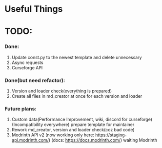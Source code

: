 # Useful Things

# TODO:
### Done:

1. Update const.py to the newest template and delete unnecessary
2. Async requests
3. Curseforge API


### Done(but need refactor):

1. Version and loader check(everything is prepared)
2. Create all files in md_creator at once for each version and loader

### Future plans:

1. Custom data(Performance Improvement, wiki, discord for curseforge)(Incompatibility everywhere)
prepare template for maintainer
2. Rework md_creator, version and loader check(coz bad code)
3. Modrinth API v2 (now working only here: https://staging-api.modrinth.com/) (docs: https://docs.modrinth.com/)
waiting Modrinth
